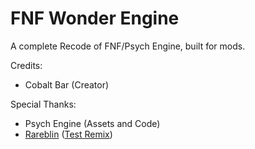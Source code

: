 # FNF Wonder Engine
A complete Recode of FNF/Psych Engine, built for mods.

Credits:
- Cobalt Bar (Creator)

Special Thanks:
- Psych Engine (Assets and Code)
- [Rareblin](https://www.youtube.com/@Rareblin) ([Test Remix](https://youtu.be/JySSZFCgMuk))
